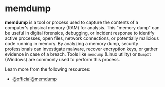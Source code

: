 # memdump

**memdump** is a tool or process used to capture the contents of a computer's physical memory (RAM) for analysis. This "memory dump" can be useful in digital forensics, debugging, or incident response to identify active processes, open files, network connections, or potentially malicious code running in memory. By analyzing a memory dump, security professionals can investigate malware, recover encryption keys, or gather evidence in case of a breach. Tools like `memdump` (Linux utility) or `DumpIt` (Windows) are commonly used to perform this process.

Learn more from the following resources:

- [@official@memdump](https://www.kali.org/tools/memdump/)

